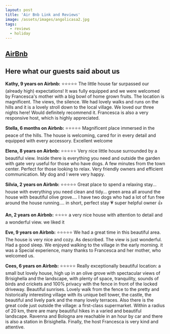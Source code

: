```yaml
---
layout: post
title: 'Air Bnb Link and Reviews'
image: /assets/images/angolicasa2.jpg
tags:
  - reviews
  - holiday
---
```


## [AirBnb](https://www.airbnb.it/rooms/20367002?guests=1&adults=1&s=67&unique_share_id=66e81e3d-05d6-4e85-9764-f07202d56ca6&source_impression_id=p3_1727268502_P3kJglEcYZBK9Tyz)

## Here what our guests said about us

**Kathy, 9 years on Airbnb:** ⭐⭐⭐⭐⭐ The little house far surpassed our (already high) expectations! It was fully equipped and we were welcomed by Francesca's mother with a big bowl of home grown fruits. The location is magnificent. The views, the silence. We had lovely walks and runs on the hills and it is a lovely stroll down to the local village. We loved our three nights here! Would definitely recommend it. Francesca is also a very responsive host, which is highly appreciated.

**Stella, 6 months on Airbnb:** ⭐⭐⭐⭐⭐ Magnificent place immersed in the peace of the hills. The house is welcoming, cared for in every detail and equipped with every accessory. Excellent welcome

**Elena, 8 years on Airbnb:** ⭐⭐⭐⭐⭐ Very nice little house surrounded by a beautiful view. Inside there is everything you need and outside the garden with gate very useful for those who have dogs. A few minutes from the town center. Perfect for those looking to relax. Very friendly owners and efficient communication. My dog ​​and I were very happy.

**Silvia, 2 years on Airbnb:** ⭐⭐⭐⭐⭐ Great place to spend a relaxing stay... house with everything you need clean and tidy... green area all around the house with beautiful olive grove.... I have two dogs who had a lot of fun free around the house running.... in short, perfect stay 💗 super helpful owner 👍

**An, 2 years on Airbnb:** ⭐⭐⭐⭐ a very nice house with attention to detail and a wonderful view. we liked it

**Eve, 9 years on Airbnb:** ⭐⭐⭐⭐⭐ We had a great time in this beautiful area. The house is very nice and cozy. As described. The view is just wonderful. Had a good sleep. We enjoyed walking to the village in the early morning.
it was a Special experience, many thanks to Francesca and her mother, who welcomed us.

**Cees, 6 years on Airbnb:** ⭐⭐⭐⭐⭐ Really exceptionally beautiful location: a small but lovely house, high up in an olive grove with spectacular views of Brisighella and the landscape, with plenty of space, tranquility, sounds of birds and crickets and 100% privacy with the fence in front of the locked driveway. Beautiful sunrises. Lovely walk from the fence to the pretty and historically interesting village with its unique bell tower, the castle, the beautiful and lively park and the many lovely terraces. Also there is the great code just outside the village: a first-class supermarket. Within a radius of 20 km, there are many beautiful hikes in a varied and beautiful landscape. Ravenna and Bologna are reachable in an hour by car and there is also a station in Brisighella. Finally, the host Francesca is very kind and attentive.
